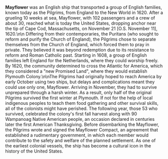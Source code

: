 **Mayflower** was an English ship that transported a group of English families, known today as the Pilgrims, from England to the New World in 1620. After a grueling 10 weeks at sea, Mayflower, with 102 passengers and a crew of about 30, reached what is today the United States, dropping anchor near the tip of Cape Cod, Massachusetts, on November 21 [O.S. November 11], 1620.\n\n Differing from their contemporaries, the Puritans (who sought to reform and purify the Church of England), the Pilgrims chose to separate themselves from the Church of England, which forced them to pray in private. They believed it was beyond redemption due to its resistance to reform and Roman Catholic past. Starting in 1608, a group of English families left England for the Netherlands, where they could worship freely. By 1620, the community determined to cross the Atlantic for America, which they considered a \"new Promised Land\", where they would establish Plymouth Colony.\n\nThe Pilgrims had originally hoped to reach America by early October using two ships, but delays and complications meant they could use only one, Mayflower. Arriving in November, they had to survive unprepared through a harsh winter. As a result, only half of the original Pilgrims survived the first winter at Plymouth. If not for the help of local indigenous peoples to teach them food gathering and other survival skills, all of the colonists might have perished. The following year, those 53 who survived, celebrated the colony's first fall harvest along with 90 Wampanoag Native American people, an occasion declared in centuries later the first American Thanksgiving. Before disembarking the Mayflower, the Pilgrims wrote and signed the Mayflower Compact, an agreement that established a rudimentary government, in which each member would contribute to the safety and welfare of the planned settlement. As one of the earliest colonial vessels, the ship has become a cultural icon in the history of the United States.
